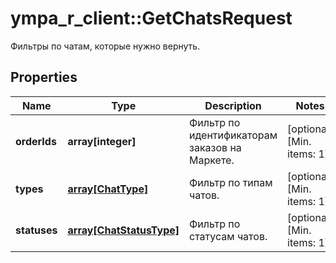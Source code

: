# ympa_r_client::GetChatsRequest

Фильтры по чатам, которые нужно вернуть. 

## Properties
Name | Type | Description | Notes
------------ | ------------- | ------------- | -------------
**orderIds** | **array[integer]** | Фильтр по идентификаторам заказов на Маркете. | [optional] [Min. items: 1] 
**types** | [**array[ChatType]**](ChatType.md) | Фильтр по типам чатов. | [optional] [Min. items: 1] 
**statuses** | [**array[ChatStatusType]**](ChatStatusType.md) | Фильтр по статусам чатов. | [optional] [Min. items: 1] 


